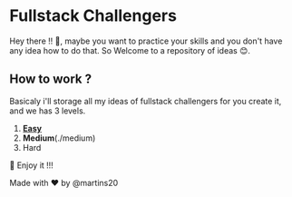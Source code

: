 # Fullstack Challengers

Hey there !! 👋, maybe you want to practice your skills and you don't have any idea how to do that. So Welcome to a repository of ideas 😊.

## How to work ?

Basicaly i'll storage all my ideas of fullstack challengers for you create it, and we has 3 levels.

1.  **[Easy](./easy)**
2.  **Medium**(./medium)
3.  Hard

🚀 Enjoy it !!!

Made with ❤️ by @martins20
